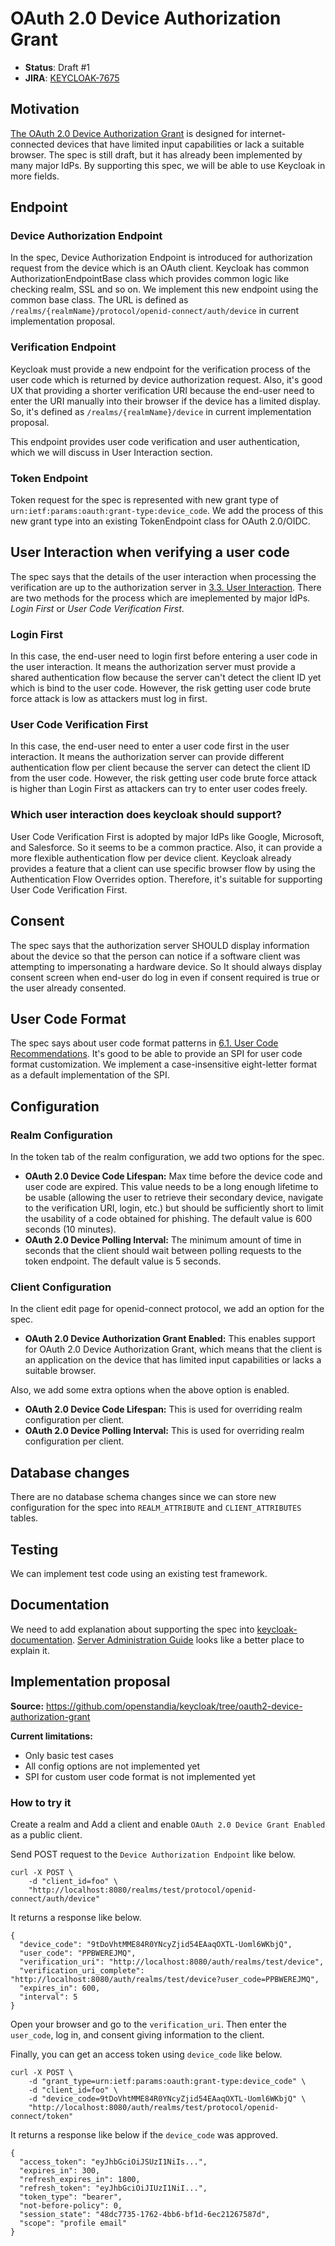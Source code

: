 # OAuth 2.0 Device Authorization Grant

* **Status**: Draft #1
* **JIRA**: [KEYCLOAK-7675](https://issues.jboss.org/browse/KEYCLOAK-7675)


## Motivation

[The OAuth 2.0 Device Authorization Grant](https://tools.ietf.org/html/draft-ietf-oauth-device-flow-15) is designed for internet-connected devices that have limited input capabilities or lack a suitable browser. The spec is still draft, but it has already been implemented by many major IdPs. By supporting this spec, we will be able to use Keycloak in more fields.

## Endpoint

### Device Authorization Endpoint

In the spec, Device Authorization Endpoint is introduced for authorization request from the device which is an OAuth client. Keycloak has common AuthorizationEndpointBase class which provides common logic like checking realm, SSL and so on. We implement this new endpoint using the common base class. The URL is defined as `/realms/{realmName}/protocol/openid-connect/auth/device` in current implementation proposal.

### Verification Endpoint

Keycloak must provide a new endpoint for the verification process of the user code which is returned by device authorization request. Also, it's good UX that providing a shorter verification URI because the end-user need to enter the URI manually into their browser if the device has a limited display. So, it's defined as `/realms/{realmName}/device` in current implementation proposal.

This endpoint provides user code verification and user authentication, which we will discuss in User Interaction section.

### Token Endpoint

Token request for the spec is represented with new grant type of `urn:ietf:params:oauth:grant-type:device_code`. We add the process of this new grant type into an existing TokenEndpoint class for OAuth 2.0/OIDC.


## User Interaction when verifying a user code

The spec says that the details of the user interaction when processing the verification are up to the authorization server in [3.3. User Interaction](https://tools.ietf.org/html/draft-ietf-oauth-device-flow-15#section-3.3). There are two methods for the process which are imeplemented by major IdPs. *Login First* or *User Code Verification First*.

### Login First

In this case, the end-user need to login first before entering a user code in the user interaction. It means the authorization server must provide a shared authentication flow because the server can't detect the client ID yet which is bind to the user code. However, the risk getting user code brute force attack is low as attackers must log in first.

### User Code Verification First

In this case, the end-user need to enter a user code first in the user interaction. It means the authorization server can provide different authentication flow per client because the server can detect the client ID from the user code. However, the risk getting user code brute force attack is higher than Login First as attackers can try to enter user codes freely.

### Which user interaction does keycloak should support?

User Code Verification First is adopted by major IdPs like Google, Microsoft, and Salesforce. So it seems to be a common practice. Also, it can provide a more flexible authentication flow per device client. Keycloak already provides a feature that a client can use specific browser flow by using the Authentication Flow Overrides option. Therefore, it's suitable for supporting User Code Verification First.

## Consent

The spec says that the authorization server SHOULD display information about the device so that the person can notice if a software client was attempting to impersonating a hardware device. So It should always display consent screen when end-user do log in even if consent required is true or the user already consented.

## User Code Format

The spec says about user code format patterns in [6.1. User Code Recommendations](https://tools.ietf.org/html/draft-ietf-oauth-device-flow-15#section-6.1). It's good to be able to provide an SPI for user code format customization. We implement a case-insensitive eight-letter format as a default implementation of the SPI.

## Configuration

### Realm Configuration

In the token tab of the realm configuration, we add two options for the spec.

* **OAuth 2.0 Device Code Lifespan:** Max time before the device code and user code are expired. This value needs to be a long enough lifetime to be usable (allowing the user to retrieve their secondary device, navigate to the verification URI, login, etc.) but should be sufficiently short to limit the usability of a code obtained for phishing. The default value is 600 seconds (10 minutes).
* **OAuth 2.0 Device Polling Interval:** The minimum amount of time in seconds that the client should wait between polling requests to the token endpoint. The default value is 5 seconds.

### Client Configuration

In the client edit page for openid-connect protocol, we add an option for the spec.

* **OAuth 2.0 Device Authorization Grant Enabled:** This enables support for OAuth 2.0 Device Authorization Grant, which means that the client is an application on the device that has limited input capabilities or lacks a suitable browser.

Also, we add some extra options when the above option is enabled.

* **OAuth 2.0 Device Code Lifespan:** This is used for overriding realm configuration per client.
* **OAuth 2.0 Device Polling Interval:** This is used for overriding realm configuration per client.

## Database changes

There are no database schema changes since we can store new configuration for the spec into `REALM_ATTRIBUTE` and `CLIENT_ATTRIBUTES` tables.

## Testing

We can implement test code using an existing test framework.

## Documentation

We need to add explanation about supporting the spec into [keycloak-documentation](https://github.com/keycloak/keycloak-documentation). [Server Administration Guide](https://www.keycloak.org/docs/latest/server_admin/index.html) looks like a better place to explain it.

## Implementation proposal

**Source:** https://github.com/openstandia/keycloak/tree/oauth2-device-authorization-grant

**Current limitations:**
- Only basic test cases
- All config options are not implemented yet
- SPI for custom user code format is not implemented yet

### How to try it

Create a realm and Add a client and enable `OAuth 2.0 Device Grant Enabled` as a public client.

Send POST request to the `Device Authorization Endpoint` like below. 

```
curl -X POST \
    -d "client_id=foo" \
    "http://localhost:8080/realms/test/protocol/openid-connect/auth/device"
```

It returns a response like below.

```
{
  "device_code": "9tDoVhtMME84R0YNcyZjid54EAaqOXTL-Uoml6WKbjQ",
  "user_code": "PPBWEREJMQ",
  "verification_uri": "http://localhost:8080/auth/realms/test/device",
  "verification_uri_complete": "http://localhost:8080/auth/realms/test/device?user_code=PPBWEREJMQ",
  "expires_in": 600,
  "interval": 5
}
```

Open your browser and go to the `verification_uri`. Then enter the `user_code`, log in, and consent giving information to the client.

Finally, you can get an access token using `device_code` like below.

```
curl -X POST \
    -d "grant_type=urn:ietf:params:oauth:grant-type:device_code" \
    -d "client_id=foo" \
    -d "device_code=9tDoVhtMME84R0YNcyZjid54EAaqOXTL-Uoml6WKbjQ" \
    "http://localhost:8080/auth/realms/test/protocol/openid-connect/token"
```

It returns a response like below if the `device_code` was approved.

```
{
  "access_token": "eyJhbGciOiJSUzI1NiIs...",
  "expires_in": 300,
  "refresh_expires_in": 1800,
  "refresh_token": "eyJhbGciOiJIUzI1NiI...",
  "token_type": "bearer",
  "not-before-policy": 0,
  "session_state": "48dc7735-1762-4bb6-bf1d-6ec21267587d",
  "scope": "profile email"
}
```
